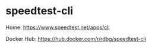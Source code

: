 # speedtest-cli

Home: https://www.speedtest.net/apps/cli

Docker Hub: https://hub.docker.com/r/rdbg/speedtest-cli
